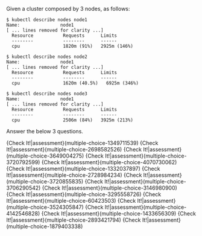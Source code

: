 
Given a cluster composed by 3 nodes, as follows: 

```console
$ kubectl describe nodes node1
Name:               node1
[ ... lines removed for clarity ...]
  Resource           Requests      Limits
  --------           --------      ------
  cpu                1820m (91%)   2925m (146%)

$ kubectl describe nodes node2
Name:               node1
[ ... lines removed for clarity ...]
  Resource           Requests      Limits
  --------           --------      ------
  cpu                1620m (40.5%)   6925m (346%)

$ kubectl describe nodes node3
Name:               node1
[ ... lines removed for clarity ...]
  Resource           Requests      Limits
  --------           --------      ------
  cpu                2506m (84%)   3925m (213%)
```

Answer the below 3 questions.

{Check It!|assessment}(multiple-choice-1349711539)
{Check It!|assessment}(multiple-choice-2698582526)
{Check It!|assessment}(multiple-choice-3649004275)
{Check It!|assessment}(multiple-choice-3720792599)
{Check It!|assessment}(multiple-choice-4070730062)
{Check It!|assessment}(multiple-choice-1332037897)
{Check It!|assessment}(multiple-choice-2728984234)
{Check It!|assessment}(multiple-choice-3720855835)
{Check It!|assessment}(multiple-choice-3706290542)
{Check It!|assessment}(multiple-choice-3146980900)
{Check It!|assessment}(multiple-choice-3295558726)
{Check It!|assessment}(multiple-choice-60423503)
{Check It!|assessment}(multiple-choice-3524305847)
{Check It!|assessment}(multiple-choice-4142546828)
{Check It!|assessment}(multiple-choice-1433656309)
{Check It!|assessment}(multiple-choice-2893421794)
{Check It!|assessment}(multiple-choice-1879403338)


